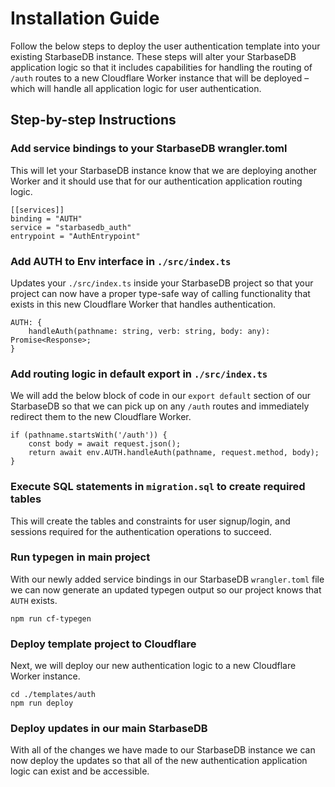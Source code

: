 # Installation Guide
Follow the below steps to deploy the user authentication template into your existing
StarbaseDB instance. These steps will alter your StarbaseDB application logic so that
it includes capabilities for handling the routing of `/auth` routes to a new Cloudflare
Worker instance that will be deployed – which will handle all application logic for
user authentication.

## Step-by-step Instructions

### Add service bindings to your StarbaseDB wrangler.toml
This will let your StarbaseDB instance know that we are deploying another Worker
and it should use that for our authentication application routing logic.

```
[[services]]
binding = "AUTH"
service = "starbasedb_auth"
entrypoint = "AuthEntrypoint"
```

### Add AUTH to Env interface in `./src/index.ts`
Updates your `./src/index.ts` inside your StarbaseDB project so that your project
can now have a proper type-safe way of calling functionality that exists in this
new Cloudflare Worker that handles authentication.

```
AUTH: {
    handleAuth(pathname: string, verb: string, body: any): Promise<Response>;
}
```

### Add routing logic in default export in `./src/index.ts`
We will add the below block of code in our `export default` section of our
StarbaseDB so that we can pick up on any `/auth` routes and immediately redirect
them to the new Cloudflare Worker.

```
if (pathname.startsWith('/auth')) {
    const body = await request.json();
    return await env.AUTH.handleAuth(pathname, request.method, body);
}
```

### Execute SQL statements in `migration.sql` to create required tables
This will create the tables and constraints for user signup/login, and sessions
required for the authentication operations to succeed.

### Run typegen in main project
With our newly added service bindings in our StarbaseDB `wrangler.toml` file we can
now generate an updated typegen output so our project knows that `AUTH` exists.
```
npm run cf-typegen
```

### Deploy template project to Cloudflare
Next, we will deploy our new authentication logic to a new Cloudflare Worker instance.
```
cd ./templates/auth
npm run deploy
```

### Deploy updates in our main StarbaseDB
With all of the changes we have made to our StarbaseDB instance we can now deploy
the updates so that all of the new authentication application logic can exist and
be accessible.